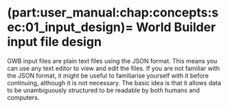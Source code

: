 (part:user_manual:chap:concepts:sec:01_input_design)=
World Builder input file design
=====================================

GWB input files are plain text files using the JSON format. This means you can use any text editor to view and edit the files. If you are not familiar with the JSON format, it might be useful to familiarise yourself with it before continuing, although it is not necessary. The basic idea is that it allows data to be unambiguously structured to be readable by both humans and computers. 
